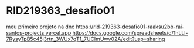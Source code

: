 # RID219363_desafio01
meu primeiro projeto na dnc
https://rid-219363-desafio01-raaksu2bb-rai-santos-projects.vercel.app
https://docs.google.com/spreadsheets/d/1hLLl-7RysyTpB5c45j3rtn_3WUx7qT1_7UCImUwv02A/edit?usp=sharing

